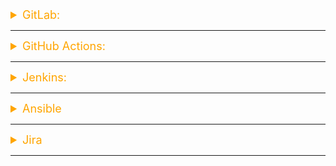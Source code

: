 <details><summary style="font-size:18px;color:Orange;text-align:left">GitLab:</summary>

-   [Learn GitLab in 3 Hours | GitLab Complete Tutorial For Beginners](https://www.youtube.com/watch?v=8aV5AxJrHDg)
-   [Nana: GitLab CI CD](https://www.youtube.com/watch?v=qP8kir2GUgo)
    -   [GilLab Code](https://gitlab.com/nanuchi/gitlab-cicd-crash-course/-/blob/main/.gitlab-ci.yml)
-   [DevOps with GitLab CI Course - Build Pipelines and Deploy to AWS](https://www.youtube.com/watch?v=PGyhBwLyK2U)
    -   [ Course Notes](https://gitlab.com/gitlab-course-public/freecodecamp-gitlab-ci/-/blob/main/docs/course-notes.md)

### Gitlab Terma & Concepts

-   `.gitlab-ci.yml`: The .gitlab-ci.yml file is a configuration file written in YAML (Yet Another Markup Language) that defines the structure and steps of the CI/CD pipeline. It resides in the root directory of your GitLab repository and provides a declarative way to specify the stages, jobs, and their associated scripts or commands.
-   `Pipeline`: A pipeline in GitLab CI/CD is a series of stages and jobs that define the tasks to be executed. Each pipeline is triggered by an event, such as a code push or a scheduled time. Pipelines provide a structured way to define and visualize the entire CI/CD process.
-   `Stage`: A stage represents a logical division within a pipeline. For example, a typical pipeline may consist of stages like "build," "test," and "deploy." Each stage contains one or more jobs.
-   `Job`: A job is a defined task within a stage. It represents a specific unit of work, such as compiling code, running tests, or deploying the application. Jobs are executed sequentially within their respective stages.
-   `Runner`: A runner is an agent that executes the jobs defined in a pipeline. Runners can be shared or specific to a project. They can run on different operating systems, such as Linux, Windows, or macOS. GitLab provides shared runners, but you can also set up your own custom runners.
-   `Artifacts`: Artifacts are files generated by a job and passed to subsequent stages or jobs within the pipeline. For example, a build job may produce an executable file that needs to be used in the deployment stage. Artifacts can be downloaded or used for archiving purposes.
-   `Runner Tags`: Runner tags are labels assigned to specific runners to indicate their capabilities or characteristics. For example, you can assign a runner with the tag "docker" to indicate that it can execute jobs within Docker containers. Tags are useful for assigning specific jobs to runners with specific capabilities.
-   `Triggers`: Triggers allow you to manually start a pipeline from an external source, such as an API call or a webhook. They provide a way to integrate with external systems or trigger pipelines from events outside of GitLab.
-   `Environments`: Environments in GitLab CI/CD represent different target environments where your application can be deployed, such as staging or production. Environments provide a way to define deployment-specific variables, control access, and view deployment statuses.
-   `GitLab CI/CD Variables`: Variables allow you to define and pass custom values to your CI/CD pipeline. They can be defined at the pipeline, stage, or job level and are useful for storing sensitive information, like API keys or environment-specific configurations.
</details>

---

<details><summary style="font-size:18px;color:Orange;text-align:left">GitHub Actions:</summary>

-   [E1 - GitHub Actions: Write your first workflow with GitHub APIs || Beginner friendly tutorial](https://www.youtube.com/watch?v=-hVG9z0fCac&list=PLArH6NjfKsUhvGHrpag7SuPumMzQRhUKY&index=1)
-   [E3 - GitHub Actions: Write continuous deployment (CD) pipelines || Beginner Friendly](https://www.youtube.com/watch?v=-JvHif_CxTs&list=PLArH6NjfKsUhvGHrpag7SuPumMzQRhUKY&index=3)
-   [GitHub Actions Tutorial](https://www.youtube.com/watch?v=TLB5MY9BBa4)
-   [Nana: GitHub Actions Tutorial - Basic Concepts and CI/CD Pipeline with Docker](https://www.youtube.com/watch?v=R8_veQiYBjI&list=PLy7NrYWoggjzSIlwxeBbcgfAdYoxCIrM2)
-   Documents:

    -   [Github Support](https://support.github.com/)
    -   [Events that trigger workflows](https://docs.github.com/en/actions/using-workflows/events-that-trigger-workflows)
    -   [GitHub Actions](https://github.com/actions)
    -   [webhooks](https://docs.github.com/en/webhooks-and-events/webhooks/about-webhooks)
    -   [Variables](https://docs.github.com/en/actions/learn-github-actions/variables)
    -   [Encrypted secrets](https://docs.github.com/en/actions/security-guides/encrypted-secrets)
    -   []()
    -   []()

### Github-Actions Terma & Concepts

-   `Workflow`: A workflow is an automated process defined in a YAML file (`.github/workflows/file_name.yml`) within your repository. It consists of one or more jobs, which are executed when triggered by specific events, such as pushes, pull requests, or scheduled intervals.
-   `Job`: A job represents a unit of work within a workflow. It contains a set of steps that define the tasks to be performed. Jobs run in parallel by default, but you can also configure them to run sequentially. Each job executes on a separate runner, which is a virtual machine or container where the job's steps are executed.
-   `Step`: A step is an individual task within a job. It can be a command, script, or an action. Steps are executed sequentially within a job and can include actions from the GitHub Marketplace, shell commands, or custom scripts.
-   `Action`: An action is a reusable unit of code that encapsulates a specific task. It can be created by you or obtained from the GitHub Marketplace, allowing you to extend the functionality of your workflows. Actions can be written in various languages and perform a wide range of tasks, such as building, testing, or deploying your code.
-   `Event`: An event triggers a workflow run. Events can include push events (when code is pushed to the repository), pull request events (when pull requests are opened, updated, or closed), scheduled events (triggered by a cron-like schedule), and more. You can configure workflows to respond to specific events based on your requirements.
-   `Runner`: A runner is a machine (virtual or physical) that executes jobs in a workflow. GitHub provides hosted runners that are maintained by GitHub, or you can set up self-hosted runners on your own infrastructure. Self-hosted runners give you more control and allow you to execute workflows on your own hardware or cloud environments.
-   `Artifact`: An artifact is a file or collection of files produced by a job. It can be saved for later use or passed to other jobs in the workflow. Artifacts are commonly used to share build outputs, test results, or deployment packages between different stages of the workflow.
-   `Environment`: An environment represents a target deployment environment, such as staging or production. GitHub Actions allows you to define environments and associate them with specific branches or workflows. Environments help you manage and control the deployment of your code to different stages.
-   `Secrets`: Secrets are encrypted variables that you can store in your repository or organization settings. They are used to securely store sensitive information, such as API keys, credentials, or access tokens, which can be used within your workflows. Secrets are encrypted and can only be accessed by selected workflows or actions.
</details>

---

<details><summary style="font-size:18px;color:Orange;text-align:left">Jenkins:</summary>

-   [Documentation](https://www.jenkins.io/doc/)
-   [Learn Jenkins! Complete Jenkins Course - Zero to Hero](https://www.youtube.com/watch?v=6YZvp2GwT0A)
    -   [Code](https://github.com/devopsjourney1/jenkins-101)
-   [Nana: Jenkins Tutorial for Beginners](https://www.youtube.com/playlist?list=PLy7NrYWoggjw_LIiDK1LXdNN82uYuuuiC)
    -   [Run Jenkins in Docker Container - Jenkins Pipeline Tutorial for Beginners 1/4](https://www.youtube.com/watch?v=pMO26j2OUME)
    -   [Create Multibranch Pipeline with Git - Jenkins Pipeline Tutorial for Beginners 2/4](https://www.youtube.com/watch?v=tuxO7ZXplRE)
    -   [Jenkinsfile - Jenkins Pipeline Tutorial for Beginners 3/4](https://www.youtube.com/watch?v=MY1w7sWW5ms)
    -   [Trigger Jenkins Build automatically - Jenkins Pipeline Tutorial for Beginners 4/4](https://www.youtube.com/watch?v=CmwTPxdx24Y)
    -   [Complete Jenkins Pipeline Tutorial | Jenkinsfile explained](https://www.youtube.com/watch?v=7KCS70sCoK0)
-   [Intellipaat: Creating CI CD Pipeline Using Jenkins | DevOps Project](https://www.youtube.com/watch?v=7lazzvm1ljo&t=1370s)
-   [DevOps with Jenkins Course](https://www.youtube.com/watch?v=Af3aU5QyC9U)
-   [CICD pipeline for Java application to deploy on kubernetes cluster using Jenkins | Devops Project](https://www.youtube.com/watch?v=adG0vq5boL8&t=11s)

### Jenkins Terms and Concepts

-   `Jenkinsfile`: A text file that defines the steps that need to be performed when a Jenkins Pipeline is run.
-   `Pipeline`: A pipeline in Jenkins is a series of jobs or stages that are chained together to create a complete software delivery process. Pipelines can include build, test, and deployment stages, and they can be designed to run automatically or in response to specific events.
-   `Job`: A job in Jenkins is a specific task that needs to be performed, such as building a project or running a test suite. Jobs can be configured to run automatically or on a schedule, or they can be triggered manually.
-   `Stage`: A logical unit of work in a Jenkins Pipeline.
-   `Build`: A build is the process of compiling and packaging the source code for a software project. In Jenkins, a build is triggered when a job is run, and it produces a set of output artifacts that can be used for testing or deployment.
-   `Build Types`: In Jenkins, there are several types of builds that you can configure based on your requirements. Here are two most commonly used build types in Jenkins.
    -   `Freestyle Build`: This is the most basic and flexible type of build in Jenkins. It allows you to define a series of build steps that can execute shell commands, run scripts, perform actions, or invoke external tools. Freestyle builds are highly customizable and suitable for various project types.
    -   `Pipeline Build`: Jenkins Pipeline is a powerful feature that allows you to define and manage your build process using a Groovy-based domain-specific language (DSL). Pipeline builds provide a way to define your build pipeline as code, allowing for better version control, repeatability, and advanced customization. Pipelines can have multiple stages, parallel execution, and integrate with source control systems.
-   `Jenkins Master`: In Jenkins, the term "Jenkins master" refers to the central component that manages the overall Jenkins automation server. The Jenkins master, also known as the "Jenkins controller" or "Jenkins server," is responsible for orchestrating and coordinating the execution of jobs and workflows.
-   `Executor`: A slot/component for execution of work defined by a Pipeline or job on a Node. A Node may have zero or more Executors configured which corresponds to how many concurrent Jobs or Pipelines are able to execute on that Node. Executors are typically configured on agent machines, which can be physical or virtual machines, containers, or cloud instances. When a job is triggered in Jenkins, it is assigned to an available executor on a compatible agent. The executor then executes the job's tasks or steps, performing the build, test, or deployment actions specified in the job configuration. This allows for parallel execution of jobs, enabling faster builds and reducing overall execution time.
-   `Slave`/`Agent`: A slave in Jenkins is a machine or container that connects to a Jenkins controller, is used to distribute workload across multiple machines and executes tasks when directed by the controller. Slaves can be used to increase the capacity of a Jenkins server, or to run jobs on specific hardware or operating systems. There are two types of Agents.
    -   `Permanant Agent`: In Jenkins, a "permanent agent" refers to a long-running worker node or build agent that is permanently connected to the Jenkins master. Unlike ephemeral agents that are dynamically provisioned for each build and then terminated, permanent agents remain connected to the Jenkins master even when idle, ready to accept build tasks whenever assigned.
    -   `Cloud Agent`: In Jenkins, a "cloud agent" refers to a dynamic or ephemeral build agent that is provisioned on-demand in a cloud environment. Cloud agents are created as needed to execute build jobs and are terminated once the job is completed, allowing for efficient resource utilization and scalability. Docker is one of the most popular cloud agent of Jenkins besides Kubertetis and AWS Fleet Manager.
-   `Nodes`: Nodes are synonymous with agents or slaves in the Jenkins ecosystem. They can be physical machines, virtual machines, containers, or remote SSH connections. Nodes in Jenkins serve as execution environments for build jobs, providing the necessary resources and capabilities to run the jobs. The Jenkins master schedules and assigns build jobs to available nodes based on criteria such as workload, node availability, or specific job requirements.
-   `Trigger`: A trigger in Jenkins is an event that causes a job to run automatically. Triggers can be based on a schedule, a code commit, a build completion, or other events.
-   `Workspace`: A workspace in Jenkins is a directory on the file system that is used to store the source code and build artifacts for a job. Workspaces are created and managed automatically by Jenkins.
-   `Parameter`: A parameter in Jenkins is a value that is passed to a job at runtime. Parameters can be used to customize the behavior of a job, such as specifying the target environment for a deployment.
-   `Artifact`: An immutable file generated during a Build or Pipeline run which is archived onto the Jenkins Controller for later retrieval by users.
-   `Dashboard`: The Jenkins dashboard is the main interface for managing jobs, viewing build results, and configuring the system. The dashboard provides an overview of the current state of the Jenkins environment, and it can be customized to display specific information or widgets.
-   `Plugin`: A plugin is a software component that extends the functionality of Jenkins. Plugins can be used to add support for specific programming languages, testing frameworks, or deployment tools, among other things.

### What is Jenkins?

Jenkins is an open-source, continuous integration (CI) server that helps automate the software development process. It can be used to build, test, and deploy software projects. Jenkins is a popular CI server, and it is used by a wide range of organizations, from small startups to large enterprises. In short, Jenkins is an open-source powerful CI automation server that is used for building, testing, and deploying software.

-   Jenkins Features: Jenkins has a wide range of features, including:

    -   `Build automation`: Jenkins can be used to automate the build process for software projects. This can save time and effort, and it can help to ensure that the build process is repeatable and reliable.
    -   `Testing`: Jenkins can be used to automate the testing process for software projects. This can help to ensure that the software is working properly before it is deployed.
    -   `Deployment`: Jenkins can be used to deploy software projects to production. This can be done manually or automatically.
    -   `Notifications`: Jenkins can send notifications when builds, tests, or deployments succeed or fail. This can help to keep developers informed of the status of their projects.
    -   `Plugins`: Jenkins has a large number of plugins that can be used to extend its functionality. This includes plugins for building, testing, deploying, and managing software projects.

-   Jenkins Best Practices: There are a few best practices that you should follow when using Jenkins. These best practices can help you to get the most out of Jenkins and to avoid common problems.

    -   `Use a consistent naming convention for your jobs`:
        -   Using a consistent naming convention for your jobs will make it easier to find and manage your jobs. A good naming convention would include the name of the project, the build number, and the date.
    -   `Use a build tool`:
        -   Using a build tool can help you to automate the build process and to make it more reliable. A good build tool will allow you to define the steps that need to be performed when the project is built.
    -   `Configure notifications`:
        -   Configuring notifications will help you to stay informed of the status of your builds. You can configure Jenkins to send notifications when builds succeed or fail.
    -   `Use plugins`:
        -   Jenkins has a large number of plugins that can be used to extend its functionality. These plugins can be used to add new features to Jenkins or to improve the performance of Jenkins.

-   How to Use Jenkins

    -   To use Jenkins, you first need to install it on your computer. Once Jenkins is installed, you can create a new project. A project in Jenkins is a collection of jobs. A job in Jenkins is a unit of work that can be automated.
    -   To create a new job, you need to provide a name for the job and a description. You also need to select a build tool. Jenkins supports a wide range of build tools, including Ant, Maven, and Gradle.
    -   Once you have created a job, you can configure it. The configuration of a job includes the steps that need to be performed when the job is run. You can also configure the notifications that are sent when the job succeeds or fails.
    -   Once you have configured a job, you can run it. To run a job, you click the "Build Now" button. Jenkins will then start the build process.
    -   When the build process is complete, Jenkins will display the results of the build. The results of the build include the status of the build, the number of tests that passed, and the time it took to build the project.

---

The web dashboard of Jenkins is a powerful and flexible user interface that provides an easy-to-use graphical interface for configuring and managing Jenkins. The dashboard is organized into several sections, each of which provides access to different aspects of Jenkins functionality.

-   `Dashboard Navigation`: The dashboard navigation menu is located on the left-hand side of the screen and provides access to all of the primary functions of Jenkins. The menu is organized into several categories, including Home, New Item, Manage Jenkins, Build History, Nodes, People, and Plugins. Each of these categories provides access to a different set of features.
-   `Home`: The Home category provides an overview of the Jenkins system, including the number of jobs currently running, the number of nodes connected to the system, and a summary of recent builds.
-   `New Item`: The New Item category allows users to create new jobs in Jenkins. Jobs are the core of the Jenkins system and define the tasks that Jenkins performs, such as building, testing, and deploying software.
-   `Manage Jenkins`: The Manage Jenkins category provides access to a wide range of configuration options for the Jenkins system. This includes options for managing nodes, configuring security settings, managing plugins, and more.
-   `Build History`: The Build History category provides an overview of all builds that have been run in Jenkins. This includes information on the status of each build, the duration of the build, and other details.
-   `Nodes`: The Nodes category provides information on all of the nodes that are connected to the Jenkins system. This includes details on the status of each node, such as whether it is online or offline, and what tasks it is currently performing.
-   `People`: The People category provides information on all of the users that have access to the Jenkins system. This includes details on their permissions, roles, and other settings.
-   `Plugins`: The Plugins category provides access to a wide range of plugins that can be used to extend the functionality of the Jenkins system. This includes plugins for integrating with other systems, such as version control systems, as well as plugins for enhancing the functionality of Jenkins itself.

In addition to these main categories, the Jenkins web dashboard also includes several other features, such as search functionality, notifications, and a help system. Together, these features provide a comprehensive and easy-to-use interface for managing Jenkins and performing a wide range of software development tasks.

### Exploring the Jenkins Filesystem and Workspace

-   `$ docker exec -it jenkins-blueocean bash`
-   `/var/jenkins_home/workspace` → location of jenkin workspace
-   `/var/jenkins_home/config.xml` → location of jenkin configuration file in Docker container.

### MISC:

-   ChatGPT: - `how to configure email service for Docker containerized Jenkins server using google email provider?`
</details>

---

<details><summary style="font-size:18px;color:Orange;text-align:left">Ansible</summary>

-   [Ansible Full Course | 34 Topics in 2 Hours | Ansible Tutorial for Beginners](https://www.youtube.com/watch?v=Wr8zAU-0uR4)
-   [LinuxTV: Getting started with Ansible](https://www.youtube.com/playlist?list=PLT98CRl2KxKEUHie1m24-wkyHpEsa4Y70)
-   [Ansible Playbook Examples](https://www.middlewareinventory.com/blog/ansible-playbook-example/)
-   [What is Ansible?](https://www.youtube.com/watch?v=fHO1X93e4WA)
-   [Using Ansible playbooks](https://docs.ansible.com/ansible/latest/playbook_guide/index.html)

### Terms & Concepts

-   `Control Node`: A system on which Ansible is installed. You run Ansible commands such as ansible or ansible-inventory on a control node.
-   `Managed Node`: A remote system, or host, that Ansible controls.
-   `Inventory`: A list of managed nodes that are logically organized. You create an inventory on the control node to describe host deployments to Ansible.
-   `Ansible`: An open-source automation platform used for configuring and managing computers and software.
-   `Playbook`: A YAML file that contains a set of instructions for Ansible to execute on target hosts.
-   `Task`: An action to be performed by Ansible, such as installing a package, copying a file, or restarting a service.
-   `Module`: A pre-written Ansible task that can be used in a playbook, such as the 'yum' module for installing packages.
-   `Inventory`: A list of hosts that Ansible can manage, usually stored in a file in INI or YAML format.
-   `Play`: A section of a playbook that groups related tasks together and defines the target hosts.
-   `Role`: A reusable set of tasks, files, templates, and variables that can be included in a playbook.
-   `Variable`: A named value that can be used in a playbook, often used to make playbooks more dynamic and reusable.
-   `Fact`: Information about a target host that Ansible gathers, such as the operating system, network interfaces, and installed packages.
-   `Handler`: A task that is triggered when a previous task changes something on a host, such as restarting a service after its configuration file has been updated.
-   `Vault`: A feature for encrypting sensitive data, such as passwords, in Ansible playbooks.
-   `Galaxy`: A repository of pre-built Ansible roles that can be easily installed and used in playbooks.
-   `SSH`: Secure Shell, a network protocol ued by Ansible to connect to target hosts.
-   `Variables`: Variables are used to store values that can be used throughout a playbook. Variables can be defined in multiple ways, including as part of an inventory, in a playbook, or in a role.

### Here are some of the most commonly used Ansible keywords:

-   `ansible`: The main command that runs an Ansible playbook.
-   `hosts`: Specifies the hosts or groups of hosts on which a playbook should run.
-   `tasks`: The main component of a playbook, tasks specify the actions that Ansible should perform on the target hosts.
-   `roles`: A collection of tasks, variables, and templates that can be reused across multiple playbooks.
-   `vars`: Used to define variables that can be used in tasks and templates.
-   `templates`: Used to generate configuration files on the target hosts.
-   `files`: Used to copy files from the control machine to the target hosts.
-   `handlers`: Actions that should be taken after a task completes, such as restarting a service.
-   `include`: Allows you to include other files or tasks in your playbook.
-   `when`: A conditional statement that specifies when a task should run.
-   `register`: Used to store the output of a task in a variable for later use.
-   `ignore_errors`: Specifies whether Ansible should ignore errors and continue executing a playbook.
-   `with_items`: A loop that allows you to iterate over a list of items.
-   `become`: Used to elevate privileges on the target hosts.
-   `become_user`: Specifies the user account that should be used when elevating privileges.

## </details>

---

<details><summary style="font-size:18px;color:Orange;text-align:left">Jira</summary>

Atlassian Jira is a popular issue and project tracking tool widely used for software development, project management, and various other types of projects. It helps teams plan, track, and manage work efficiently. Here are some key terms and concepts in Atlassian Jira:

-   `Project`: A project is a collection of related issues. It serves as a container for organizing and managing work. Each project can have its own settings, workflows, and permissions.
-   `Workflow`: A workflow represents the lifecycle of an issue, including its different states and the transitions between those states. Workflows can be customized to match the specific processes of your team or organization.
-   `Scrum`: Scrum is an Agile methodology that follows a defined process with time-boxed iterations called sprints.
-   `Sprint`: A sprint is a time-bound period during which a team works on a set of issues. It's part of Agile methodologies like Scrum.
-   `Issue`: An issue is a unit of work or a task that needs to be completed within a project. It represents a work item, bug, task, user story, or any other item that needs to be managed and tracked.
-   `Issue Type`: An issue type categorizes issues based on their purpose or nature. Common issue types include Story, Bug, Task, Epic, Sub-task, etc.
-   `Epic`: An Epic is a larger body of work that can be broken down into smaller issues. It provides a way to manage and track big feature implementations.
-   `Field`: Fields are pieces of information associated with an issue. They can be standard system fields (like summary, description, assignee) or custom fields that you define to capture specific information.
-   `Custom Field`: Custom fields are user-defined fields that allow you to capture additional information beyond the default fields provided by Jira. They can be text fields, dropdowns, checkboxes, etc.
-   `Priority and Severity`: Priority indicates the urgency of an issue, while severity indicates the impact of the issue. These help teams prioritize their work.
-   `Assignee`: The person responsible for working on an issue is the assignee. It helps track who is responsible for completing the task.
-   `Reporter`: The person who raises the issue is the reporter. They provide information about the issue and its details.
-   `Dashboard`: Dashboards are customizable pages that display important information and statistics about projects and teams, including charts, filters, and gadgets.
-   `Gadget`: Gadgets are small modules that display information on dashboards. They can show things like issue statistics, burndown charts, project progress, etc.
-   `Board`: A board is a visual representation of work, often used in Agile methodologies. It can be a Scrum board, Kanban board, or a combination of both.
-   `Kanban`: Kanban is an Agile methodology that emphasizes continuous delivery and visualizing work as it progresses through different stages.
-   `Permission Scheme`: Permission schemes define who can perform actions on issues within a project. They control access and visibility.
-   `Notification Scheme`: Notification schemes determine when and how users are notified about changes to issues. They manage email notifications and other alerts.
-   `Workflow Scheme`: Workflow schemes associate workflows with issue types within a project. They define the workflow that an issue type follows.
-   `Issue Link`: Issue links establish relationships between issues, like "blocks," "relates to," "is part of," etc.

</details>

---
